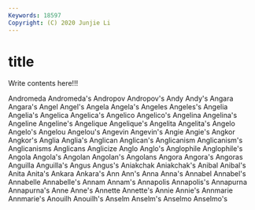```yaml
---
Keywords: 18597
Copyright: (C) 2020 Junjie Li
---
```


# title

Write contents here!!!

Andromeda 
Andromeda's 
Andropov 
Andropov's 
Andy 
Andy's
Angara 
Angara's 
Angel 
Angel's 
Angela 
Angela's 
Angeles 
Angeles's 
Angelia 
Angelia's
Angelica 
Angelica's 
Angelico 
Angelico's 
Angelina 
Angelina's 
Angeline 
Angeline's 
Angelique 
Angelique's
Angelita 
Angelita's 
Angelo 
Angelo's 
Angelou 
Angelou's 
Angevin 
Angevin's 
Angie 
Angie's
Angkor 
Angkor's 
Anglia 
Anglia's 
Anglican 
Anglican's 
Anglicanism 
Anglicanism's 
Anglicanisms 
Anglicans
Anglicize 
Anglo 
Anglo's 
Anglophile 
Anglophile's 
Angola 
Angola's 
Angolan 
Angolan's 
Angolans
Angora 
Angora's 
Angoras 
Anguilla 
Anguilla's 
Angus 
Angus's 
Aniakchak 
Aniakchak's 
Anibal
Anibal's 
Anita 
Anita's 
Ankara 
Ankara's 
Ann 
Ann's 
Anna 
Anna's 
Annabel
Annabel's 
Annabelle 
Annabelle's 
Annam 
Annam's 
Annapolis 
Annapolis's 
Annapurna 
Annapurna's 
Anne
Anne's 
Annette 
Annette's 
Annie 
Annie's 
Annmarie 
Annmarie's 
Anouilh 
Anouilh's 
Anselm
Anselm's 
Anselmo 
Anselmo's 
